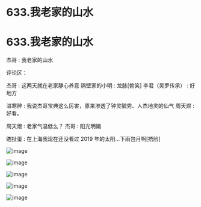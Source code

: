 # 633.我老家的山水

# 633.我老家的山水

杰哥 : 我老家的山水

评论区：

杰哥 : 这两天就在老家静心养意 隔壁家的小明 : 龙脉[偷笑] 李君（吴罗传承） : 好地方

溢寒醉 : 我说杰哥宝典这么厉害，原来渗透了钟灵毓秀、人杰地灵的仙气 周天煜 : 好看。

周天煜 : 老家气温低么？ 杰哥 : 阳光明媚

瞎扯蛋 : 在上海我现在还没看过 2019 年的太阳…下雨包月啊[捂脸]

![image](img/Image_179.png)

![image](img/Image_180.png)

![image](img/Image_181.png)

![image](img/Image_182.png)

![image](img/Image_183.png)